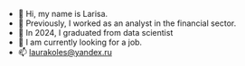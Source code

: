 - 👋 Hi, my name is Larisa.
- 🌱 Previously, I worked as an analyst in the financial sector.
- 🌱 In 2024, I graduated from data scientist
- 👀 I am currently looking for a job.
- 📫 laurakoles@yandex.ru
<!---
Стек
--->
